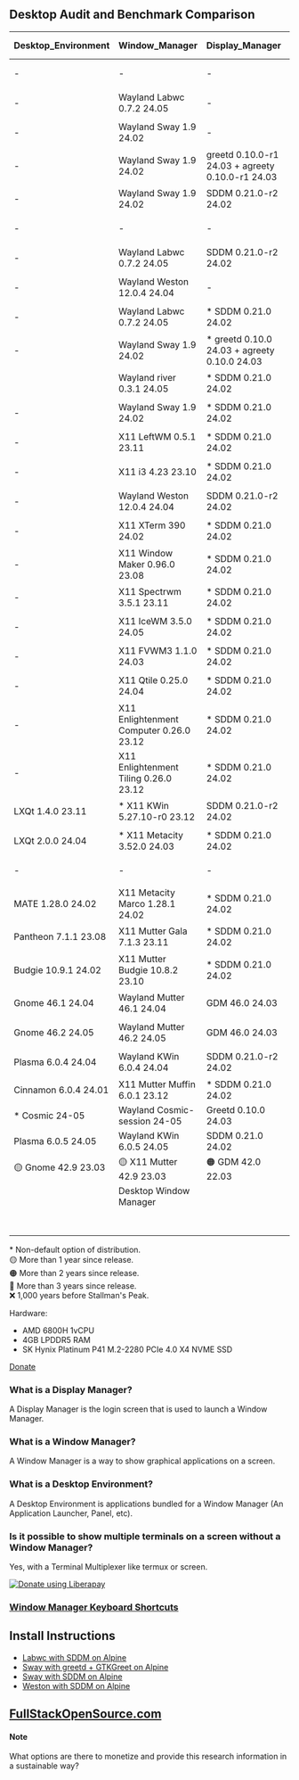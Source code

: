 ## Desktop Audit and Benchmark Comparison

|Desktop_Environment   |Window_Manager                           |Display_Manager                                     |Operating_System         |Memory  |Load Average|Disk Usage|Reboot (Seconds)|
|----------------------|-----------------------------------------|----------------------------------------------------|-------------------------|-------:|-----------:|---------:|---------------:|
|-                     |-                                        |-                                                   |✔️ Alpine 3.20 24.05     |  ✔️ 85M|     ✔️ 0.00|   ✔️ 347M|            🔵 8|
|-                     |Wayland Labwc 0.7.2 24.05                |-                                                   |✔️ Alpine 3.20 24.05     |  ✔️ 96M|     ✔️ 0.00|   ✔️ 415M|              10|
|-                     |Wayland Sway 1.9 24.02                   |-                                                   |✔️ Alpine 3.20 24.05     |  ✔️ 99M|     ✔️ 0.00|   ✔️ 744M|           🟡 15|
|-                     |Wayland Sway 1.9 24.02                   |greetd 0.10.0-r1 24.03 + agreety 0.10.0-r1 24.03    |✔️ Alpine 3.20 24.05     | 🟢 102M|     ✔️ 0.00|   ✔️ 606M|              10|
|-                     |Wayland Sway 1.9 24.02                   |SDDM 0.21.0-r2 24.02                                |✔️ Alpine 3.20 24.05     | 🟢 120M|     ✔️ 0.00|   ✔️ 732M|              12|
|-                     |-                                        |-                                                   |NixOS 24.05              | 🟢 120M|     ✔️ 0.00|   🔵 2.4G|            ✔️ 5|
|-                     |Wayland Labwc 0.7.2 24.05                |SDDM 0.21.0-r2 24.02                                |✔️ Alpine 3.20 24.05     | 🟢 121M|     ✔️ 0.00|   ✔️ 732M|              10|
|-                     |Wayland Weston 12.0.4 24.04              |-                                                   |✔️ Alpine 3.20 24.05     | 🟢 136M|     ✔️ 0.00|   ✔️ 600M|              10|
|-                     |Wayland Labwc 0.7.2 24.05                |* SDDM 0.21.0 24.02                                 |NixOS 24.05              | 🟢 144M|     ✔️ 0.00|      3.3G|            ✔️ 5|
|-                     |Wayland Sway 1.9 24.02                   |* greetd 0.10.0 24.03 + agreety 0.10.0 24.03        |NixOS 24.05              | 🟢 146M|     ✔️ 0.00|      3.2G|            🟢 6|
|                      |Wayland river 0.3.1 24.05                |* SDDM 0.21.0 24.02                                 |NixOS 24.05              | 🟢 147M|     ✔️ 0.00|      3.3G|            🟢 6|
|-                     |Wayland Sway 1.9 24.02                   |* SDDM 0.21.0 24.02                                 |NixOS 24.05              | 🟢 151M|     ✔️ 0.00|      3.3G|            ✔️ 5|
|-                     |X11 LeftWM 0.5.1 23.11                   |* SDDM 0.21.0 24.02                                 |NixOS 24.05              | 🟢 153M|     🟢 0.08|      3.4G|            ✔️ 5|
|-                     |X11 i3 4.23 23.10                        |* SDDM 0.21.0 24.02                                 |NixOS 24.05              | 🟢 153M|        0.23|      3.4G|            🟢 6|
|-                     |Wayland Weston 12.0.4 24.04              |SDDM 0.21.0-r2 24.02                                |✔️ Alpine 3.20 24.05     | 🟢 155M|     ✔️ 0.00|   ✔️ 744M|            🔵 9|
|-                     |X11 XTerm 390 24.02                      |* SDDM 0.21.0 24.02                                 |NixOS 24.05              | 🟢 156M|     ✔️ 0.00|      3.4G|            🟢 7|
|-                     |X11 Window Maker 0.96.0 23.08            |* SDDM 0.21.0 24.02                                 |NixOS 24.05              | 🟢 156M|     🟢 0.07|      3.4G|            🟢 7|
|-                     |X11 Spectrwm 3.5.1 23.11                 |* SDDM 0.21.0 24.02                                 |NixOS 24.05              | 🟢 159M|     🔵 0.13|      3.4G|            🟢 7|
|-                     |X11 IceWM 3.5.0 24.05                    |* SDDM 0.21.0 24.02                                 |NixOS 24.05              | 🟢 160M|     🔵 0.13|      3.4G|            🟢 6|
|-                     |X11 FVWM3 1.1.0 24.03                    |* SDDM 0.21.0 24.02                                 |NixOS 24.05              | 🟢 169M|        0.27|      3.4G|            🔵 8|
|-                     |X11 Qtile 0.25.0 24.04                   |* SDDM 0.21.0 24.02                                 |NixOS 24.05              | 🟢 179M|        0.20|      3.4G|            🟢 7|
|-                     |X11 Enlightenment Computer 0.26.0 23.12  |* SDDM 0.21.0 24.02                                 |NixOS 24.05              | 🔵 209M|        0.20|   🟡 5.7G|            🟢 6|
|-                     |X11 Enlightenment Tiling 0.26.0 23.12    |* SDDM 0.21.0 24.02                                 |NixOS 24.05              | 🔵 211M|        0.27|   🟡 5.7G|            🔵 8|
|LXQt 1.4.0 23.11      |* X11 KWin 5.27.10-r0 23.12              |SDDM 0.21.0-r2 24.02                                |✔️ Alpine 3.20 24.05     | 🔵 243M|     ✔️ 0.00|   🟢 1.1G|              10|
|LXQt 2.0.0 24.04      |* X11 Metacity 3.52.0 24.03              |* SDDM 0.21.0 24.02                                 |NixOS 24.05              | 🔵 258M|     🟡 0.34|   🟡 5.7G|            🟢 7|
|-                     |-                                        |-                                                   |🟡 Debian 12.5 23.06     | 🔵 276M|     ✔️ 0.00|   🟢 1.7G|            ✔️ 5|
|MATE 1.28.0 24.02     |X11 Metacity Marco 1.28.1 24.02          |* SDDM 0.21.0 24.02                                 |NixOS 24.05              |    332M|     🔵 0.13|   🟠 6.0G|            🔵 9|
|Pantheon 7.1.1 23.08  |X11 Mutter Gala 7.1.3 23.11              |* SDDM 0.21.0 24.02                                 |NixOS 24.05              | 🟠 503M|        0.29|   🟠 6.4G|              12|
|Budgie 10.9.1 24.02   |X11 Mutter Budgie 10.8.2 23.10           |* SDDM 0.21.0 24.02                                 |NixOS 24.05              | 🟠 531M|     🟠 0.52|   🟠 6.4G|              12|
|Gnome 46.1 24.04      |Wayland Mutter 46.1 24.04                |GDM 46.0 24.03                                      |✔️ Alpine 3.20 24.05     | 🟠 556M|     🟡 0.48|   🟢 1.8G|           🟠 19|
|Gnome 46.2 24.05      |Wayland Mutter 46.2 24.05                |GDM 46.0 24.03                                      |NixOS 24.05              | 🟠 561M|     🔵 0.14|   🟠 6.2G|           🟡 13|
|Plasma 6.0.4 24.04    |Wayland KWin 6.0.4 24.04                 |SDDM 0.21.0-r2 24.02                                |✔️ Alpine 3.20 24.05     | 🟠 578M|     🟠 0.88|   🔵 2.6G|           🟠 16|
|Cinnamon 6.0.4 24.01  |X11 Mutter Muffin 6.0.1 23.12            |* SDDM 0.21.0 24.02                                 |NixOS 24.05              | 🔴 620M|     🔴 1.05|   🔴 7.1G|              12|
|* Cosmic 24-05        |Wayland Cosmic-session 24-05             |Greetd 0.10.0 24.03                                 |NixOS 24.05              | 🔴 676M|     🟠 0.59|      4.3G|              12|
|Plasma 6.0.5 24.05    |Wayland KWin 6.0.5 24.05                 |SDDM 0.21.0 24.02                                   |NixOS 24.05              | 🔴 723M|     🔴 1.84|   🔴 7.6G|           🔴 28|
|🟡 Gnome 42.9 23.03   |🟡 X11 Mutter 42.9 23.03                 |🟠 GDM 42.0 22.03                                   |🟠 Pop!_OS 22.04 LTS     | 🔴 990M|     🔴 2.51|   🔴 7.0G|           🔴 26|
|                      |Desktop Window Manager                   |                                                    |❌ Windows 11 21.10       |  ❌ 2.7G|            |   ❌ 40.0G|            ❌ 57|
|                      |                                         |                                                    |❌ MacOS 13.6.7 22.10     |  ❌ 2.8G|    ❌ 126.37|   🔴 8.7G|            ❌ 47|

\* Non-default option of distribution.<br>
🟡 More than 1 year since release.<br>
🟠 More than 2 years since release.<br>
🔴 More than 3 years since release.<br>
❌ 1,000 years before Stallman's Peak.

Hardware: 
* AMD 6800H 1vCPU
* 4GB LPDDR5 RAM
* SK Hynix Platinum P41 M.2-2280 PCIe 4.0 X4 NVME SSD


[Donate](https://liberapay.com/craft/donate) 


### What is a Display Manager?
A Display Manager is the login screen that is used to launch a Window Manager.

### What is a Window Manager?
A Window Manager is a way to show graphical applications on a screen.

### What is a Desktop Environment?
A Desktop Environment is applications bundled for a Window Manager (An Application Launcher, Panel, etc).

### Is it possible to show multiple terminals on a screen without a Window Manager?
Yes, with a Terminal Multiplexer like termux or screen.

<noscript><a href="https://liberapay.com/Craft/donate"><img alt="Donate using Liberapay" src="https://liberapay.com/assets/widgets/donate.svg"></a></noscript>

### [Window Manager Keyboard Shortcuts](/keyboardshortcuts.md)

## Install Instructions
* [Labwc with SDDM on Alpine](/alpine/labwc-sddm.md)
* [Sway with greetd + GTKGreet on Alpine](/alpine/sway-greetd-gtkgreet.md)
* [Sway with SDDM on Alpine](/alpine/sway-sddm.md)
* [Weston with SDDM on Alpine](/alpine/weston-sddm.md)


## [FullStackOpenSource.com](https://fullstackopensource.com/)

#### Note
What options are there to monetize and provide this research information in a sustainable way?
